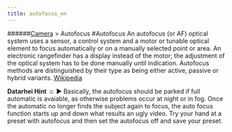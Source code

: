 ```yaml
---
title: autofocus_en
---
```

######[Camera](/restreamer/wiki/cameratechnology_en.html) > Autofocus
#Autofocus
An autofocus (or AF) optical system uses a sensor, a control system and a motor or tunable optical element to focus automatically or on a manually selected point or area. An electronic rangefinder has a display instead of the motor; the adjustment of the optical system has to be done manually until indication. Autofocus methods are distinguished by their type as being either active, passive or hybrid variants. <a href="https://en.wikipedia.org/wiki/Autofocus" target="_blank">Wikipedia</a>  

**Datarhei Hint** ☺ ► Basically, the autofocus should be parked if full automatic is avaiable, as otherwise problems occur at night or in fog. Once the automatic no longer finds the subject again to focus, the auto focus function starts up and down what results an ugly video. Try your hand at a preset with autofocus and then set the autofocus off and save your preset.
